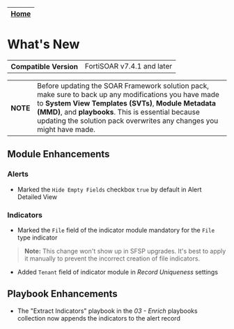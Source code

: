 | [Home](./README.md) |
|---------------------|

# What's New

<table>
    <tr>
        <th>Compatible Version</th>
        <td>FortiSOAR v7.4.1 and later</td>
    </tr>
</table>

<table>
    <tr>
        <th>NOTE</th>
        <td>Before updating the SOAR Framework solution pack, make sure to back up any modifications you have made to <strong>System View Templates (SVTs)</strong>, <strong>Module Metadata (MMD)</strong>, and <strong>playbooks</strong>. This is essential because updating the solution pack overwrites any changes you might have made.</td>
    </tr>
</table>

## Module Enhancements

### Alerts

- Marked the `Hide Empty Fields` checkbox `true` by default in Alert Detailed View

### Indicators

- Marked the `File` field of the indicator module mandatory for the `File` type indicator
> **Note:** This change won't show up in SFSP upgrades. It's best to apply it manually to prevent the incorrect creation of file indicators.
- Added `Tenant` field of indicator module in *Record Uniqueness* settings

## Playbook Enhancements

- The "Extract Indicators" playbook in the *03 - Enrich* playbooks collection now appends the indicators to the alert record

